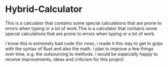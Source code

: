 # Hybrid-Calculator
This is a calculator that contains some special calculations that are prone to errors when typing or a lot of work.This is a calculator that contains some special calculations that are prone to errors when typing or a lot of work.

I know this is extremely bad code (for now), i made it this way to get to grips with the syntax of Rust and also the math. i plan to improve a few things over time, e.g. the outsourcing to methods. i would be especially happy to receive improvements, ideas and criticism for this project.

